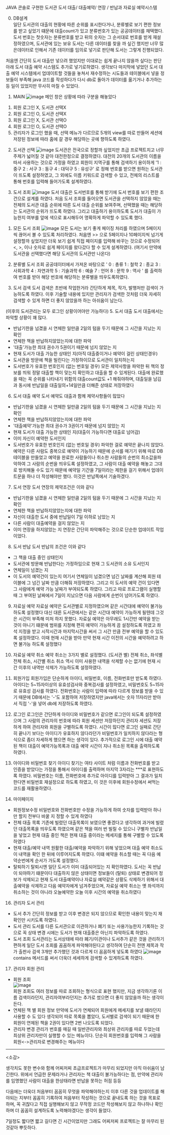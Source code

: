 JAVA 콘솔로 구현한 도서관 도서 대출/ 대출예약/ 연장 / 반납과 자료실 예약시스템

0. DB설계<br>
일단 도서관의 대출의 현황에 따른 순위를 표시한다거나, 분류별로 보기 편한 정보를 받고 싶었기 떄문에 대출count가 있고 분류번호가 있는 공공데이터를 채택했다.
도서 번호는 첫숫자는 분류번호를 받고 뒤의 숫자는 그 순서대로 번호를 받게 재설정하였으며,
도서관에 있는 보유 도서는 다른 데이터를 찾을 까 싶긴 했지만 너무 많은데이터로 인해서 기존 데이터를 임의로 넣기로 판단해 도서는 그렇게 진행되었다.

처음엔 간단히 도서 대출만 넣으려 했었지만 이대로는 쉽게 끝나지 않을까 싶다는 판단아래 도서 대출 예약 시스템도 추가로 넣기로하였다.
생각보다 마지막에 넣었던 도서 대출 예약 시스템에서 업데이트할 것들을 놓쳐서 재수정하는 시도들과 테이블에서 넣을 정보들이 부족해
java 코드를 작성하다가 다시 db로 돌아가 데이터를 옮기거나 추가하는 등 일이 있었지만 무사히 마칠 수 있었다. 

1. MAIN
![image](https://github.com/zamman96/LibraryService/assets/123943954/9574912c-b2be-4892-9eb6-793c36428d83)
메인 창은 상황에 따라 구분을 해놓았다
  1) 회원 로그인 X, 도서관 선택X
  2) 회원 로그인 O, 도서관 선택X
  3) 회원 로그인 X, 도서관 선택O
  4) 회원 로그인 O, 도서관 선택O
  5) 관리자가 로그인 했을 때,
선택 메뉴가 다르므로 5개의 view를 따로 만들어 세션에 저장된 정보에 따라 홈에 갈 경우 해당하는 곳에 향하도록 하였다.

2. 도서관 선택
![image](https://github.com/zamman96/LibraryService/assets/123943954/2aefa5d0-64ef-4a00-9b49-13eced010bb6)
도서관은 전국으로 정할까 싶었지만 초급 프로젝트치고 너무 주제가 넓어질 것 같아 대전한정으로 결정하였다.
대전의 20개의 도서관의 이름을 따서 사용하는 것으로 가정을 하였고 회원이 지역구를 통해 검색하기 용이하게
'1 : 중구		2 : 서구		3 : 동구		4 : 대덕구		5 : 유성구' 로 정해 번호를 받으면 원하는 도서관이 뜨도록 설정하였고, 그 외에도 이름 키워드로 검색할 수 있고,
전체의 리스트를 통해 번호를 입력해 들어가도록 설계하였다.

4. 도서 조회
![image](https://github.com/zamman96/LibraryService/assets/123943954/c9a125b6-4d2e-42f9-97b8-7b09bffe1297)
도서 대출은 도서번호를 통해 받기에 도서 번호를 보기 편한 조건으로 설계를 하였다.
처음 도서 조회를 들어오면 도서관을 선택하지 않았을 때는 전체의 도서관 대출 순위에 따른 도서 대출 순위를 보여주며, 선택했을 때는 해당하는 도서관의 순위가 뜨도록 하였다.
그리고 대출하기 용이하도록 도서가 대출이 가능한지 여부를 앞에 색으로 표시해두어 명확하게 파악할 수 있도록 했다.

  1) 모든 도서 조회
![image](https://github.com/zamman96/LibraryService/assets/123943954/69000b7d-3add-4ef0-99a7-f3596b2c4b45)
모든 도서는 보기 좋게 페이징 처리를 하였으며 5페이지씩 끊어서 볼 수 있도록 처리하였다.
처음엔 >> 으로 5페이지나 10페이지씩 넘기게 설정할까 싶었지만 더욱 보기 쉽게 직접 페이지를 입력해 바꾸는 것으로 수정되어 <, >, 이나 숫자로 쉽게 페이지를 왔다갔다 할 수 있게 설계하였다.
(여기서 만약에 도서관을 선택했다면 해당 도서관의 도서관만 나온다)

  2) 분류별 도서 조회
공공데이터에서 가져온 바탕으로 ' 0 : 총류 	1 : 철학 	2 : 종교 	3 : 사회과학 	4 : 자연과학  5 : 기술과학 	6 : 예술 	7 : 언어 	8 : 문학 	9 : 역사 ' 를 출력하여
번호를 받아 해당 번호에 해당하는 분류별을 띄우도록하였다.
 
  3) 도서 검색
도서 검색은 초반에 작업한거라 간단하게 제목, 작가, 발행처만 검색이 가능하도록 하였다. 이후 기술할 내용에 있지만 관리자가 검색한 것처럼 더욱 자세히 검색할 수 있게 하면
더 좋지 않았을까 하는 아쉬움이 남는다.

(이후의 도서관리는 모두 로그인 상황이어야만 가능하다)
5. 도서 대출
도서 대출에서는 파악할 상황이 꽤 많다.
- 반납기한을 넘겼을 시 연체한 일만큼 2일의 텀을 두기 때문에 그 시간을 지났는 지 확인 
- 연체한 책을 반납하지않았는지에 대한 파악
- '대출'가능한 최대 권수가 5권이기 때문에 넘지 않았는 지
- 현재 도서가 대출 가능한 상태인 지(아직 대출중이거나 예약이 걸린 상태인경우)
- 도서관을 방문에 책을 빌린다는 가정하이므로 도서관이 일치하는지
- 도서번호가 유효한 번호인지 (없는 번호일 경우)
모든 제약사항을 파악한 뒤 책의 정보를 띄워 정말 대출할 책이 맞는지 확인하고 대출을 할 수 있게된다.
대출에 완료했을 때는 꼭 순위를 나타내기 위함의 대출count값도 +1 해줘야하며,
대출일을 남김과 동시에 반납일을 대출일의+14일만큼 더해준 상태로 저장하였다
 
6. 도서 대출 예약
도서 예약도 대출과 함께 제약사항들이 많았다
- 반납기한을 넘겼을 시 연체한 일만큼 2일의 텀을 두기 때문에 그 시간을 지났는 지 확인 
- 연체한 책을 반납하지않았는지에 대한 파악
- '대출예약'가능한 최대 권수가 3권이기 때문에 넘지 않았는 지
- 현재 도서가 대출 가능한 상태인 지(대출이 가능하다면 대출로 넘어감)
- 이미 자신이 예약한 도서인지
- 도서번호가 유효한 번호인지 (없는 번호일 경우)
파악한 걸로 예약은 끝나지 않았다. 예약은 다른 사람도 중복으로 예약이 가능하기 때문에 순서를 매기기 위해 따로 DB테이블을 만들었고
예약을 완료한 사람들이나 취소한 사람들의 순번의 최소값을파악하여 그 사람의 순번을 띄우도록 설정하였고,
그 사람이 대출 예약을 해놓고 그대로 방치해둘 수도 있기 때문에 예약일 기간을 7일이라는 제한을 걸기 위해서
업데이트문을 하나 더 작성해야만 했다. 이것은 반납쪽에서 기술하겠다.
  
7. 도서 연장
도서 연장의 제약조건은 이와 같다
- 반납기한을 넘겼을 시 연체한 일만큼 2일의 텀을 두기 때문에 그 시간을 지났는 지 확인 
- 연체한 책을 반납하지않았는지에 대한 파악
- 자신이 대출한 도서 중에 반납일이 7일 이하로 남았는 지
- 다른 사람이 대출예약을 걸지 않았는 지
- 이미 연장을 하지않았는 지
연장은 간단히 파악해주는 것으로 단순한 업데이트 작업이었다.

 8. 도서 반납
도서 반납의 조건은 이와 같다
- 그 책을 대출 중인 상태인지
- 도서관에 방문해 반납한다는 가정하임으로 현재 그 도서관의 소유 도서인지
- 연체일이 넘겼는 지
- 이 도서의 예약건이 있는지
여기서 연체일이 넘겼으면 넘긴 날짜를 계산해 회원 테이블에 그 넘긴 날짜 만큼 더해줘 저장하였다.
그리고 이 도서의 예약 건이 있다면 그 사람에게 예약 가능 날짜가 부여되도록 하였다.
그리고 따로 프로그램이 실행할 때 그 부여된 날짜에서 7일이 지났으면 다음 사람에게 순번이 넘어가도록 하였다.

9. 자료실 예약
자료실 예약은 도서관별로 지정하였으며 같은 시간대에 예약이 불가능하도록 설정했다
대신 대른 도서관에서는 같은 시간대 예약이 가능하게 될텐데 그것은 시간이 부족해 미처 하지 못했다.
자료실 예약은 아무래도 1시간만 예약을 받는 것이 아니기 떄문에 범위를 지정해 편히 예약이 가능하게 끔 설정하도록 하였고
좌석 지정을 받고 시작시간과 마지막시간을 써서 그 시간 만큼 전부 예약을 할 수 있도록 설정하였다.
이때 현재 시간을 받아 만약 현재 시간 이전의 시간을 예약하려고 하면 불가능 하도록 설정했다

10. 자료실 예약 취소
예약 취소는 3가지 별로 설정했다.
(도서관 별) 전체 취소, 좌석별 전체 취소, 시간별 취소
취소 역시 이미 사용한 내역을 삭제할 수는 없기에 현재 시간 이후의 내역만 삭제가 가능하도록 설정하였다.

11. 회원가입
회원가입은 단순하게 아이디, 비밀번호, 이름, 전화번호만 받도록 하였다.
아이디는 5~15자이상의 유효성검사와 중복검사를 설정하였고, 비밀번호도 5~15자로 유효성 검사를 하였다.
전화번호는 사람이 입력에 따라 다르게 정보를 받을 수 있기 때문에
DB에서는 '-'도 포함하여 저장하였지만 java에서는 숫자 11자리만 받아서 직접 '-'을 넣어 db에 저장하도록 하였다.

12. 로그인
로그인은 간단하게 아이디와 비밀번호가 같으면 로그인이 되도록 설정하였으며
그 사람의 관리자의 번호에 따라 회원 세션만 저장하던지 관리자 세션도 저장하게 하여 관리자와 회원을 구별하도록 하였다.
시간이 많다면 로그인 실패로 간단히 끝나기 보다는 아이디가 유효하지 않다라던가 비밀번호가 일치하지 않다라는 형식으로 좀더 자세하게 했으면 하는 생각이 있다.
추가적으로 로그인 시에 대출 예약된 책이 대출이 예약가능목록과 대출 예약 시간이 지나 취소된 목록을 출력하도록 하였다.

14. 아이디와 비밀번호 찾기
아이디 찾기는 여타 사이트 처럼 이름과 전화번호를 받고 인증을 받았다는 가정을 통해서 아이디를 출력하며 마지막 3자리는 ***로 표현하도록 하였다.
비밀번호는 이름, 전화번호에 추가로 아이디를 입력받아 그 결과가 일치한다면 비밀번호 재설정으로 하도록 하였고, 이 것은 이후에 회원수정에서 써먹는 코드를 재활용하였다.

15. 마이페이지
- 회원정보수정
비밀번호와 전화번호만 수정을 가능하게 하여 숫자를 입력받아 하나만 할지 전부다 바꿀 지 정할 수 있게 하였다
- 전체 대출 목록
기존에 빌렸던 대출목록이 보였으면 좋겠다고 생각하여 과거에 빌렸던 대출목록을 띄우도록 하였으며 같은 책을 여러 번 빌릴 수 있으니 구별차 반납일을 넣었고
현재 대출 중인 책은 현재 대출 중이라는 메세지를 통해 구별할 수 있도록 하였다
- 현재 대출/예약 내역
원활한 대출/예약을 파악하기 위해 넣었으며 대출 예약 취소도 이 내역을 확인 한 뒤에 이루어지도록 하였다.
이떄 예약을 취소할 때는 꼭 다음 예약순번에게 순서가 가도록 설정했다. 
- 탈퇴하기
탈퇴시엔 일단 도서가 이미 대출되어있는 지 확인하였다. 도서는 꼭 반납이 되야하기 떄문이다
대출하지 않은 상태이면 정보들이 (탈퇴) 상태로 변경되어 정보가 삭제되고
현재 도서 대출예약이나 자료실 예약같은 상황도 삭제하기 위해서
대출예약을 삭제하고 다음 예약자에게 넘겨주었으며, 자료실 예약 취소는 옛 좌석까지 취소하는 것이 아니라 오늘예약한 오늘 이후 시간의 예약을 취소하였다

 16. 관리자 도서 관리
- 도서 추가
간단히 정보를 받고 이후 변경은 되지 않으므로 확인한 내용이 맞는지 재확인만 시키도록 하였다.
- 도서 관리
도서를 다른 도서관으로 이관하거나 폐기 또는 사용가능한지 기록하는 것으로 꼭 상태 변경 시에는 도서가 현재 대출중은 아닌지 파악하도록 하였다.
- 도서 조회
도서관리는 도서상태에 따라 폐기/이관이나 도서추가 같은 것을 관리하기 편하게 일단 도서 조회를 꼼꼼하게 파악해야된다고 생각하여 단순히 전엔
제목과 작가 출판사 검색 3개만 추가했던 것과 다르게 더 꼼꼼하게 넣도록 하였다
![image](https://github.com/zamman96/LibraryService/assets/123943954/0d0dab8f-d353-4fae-a661-b4a34a111b79)
contains 메서드를 써서 더욱더 세세하게 검색할 수 있게하도록 하였다.

17. 관리자 회원 관리
- 회원 조회<br>
![image](https://github.com/zamman96/LibraryService/assets/123943954/850c7a6c-d668-4340-a12b-2ed89571333e)  <br>
회원 조회도 여러 정보를 따로 조회하는 형식으로 표현 했지만,
지금 생각하기론 이름 검색이라던지, 관리자여부라던지는 추가로 썼으면 더 좋지 않았을까 하는 생각이 든다.
- 연체된 책 별 회원 정보
만약에 도서가 연체되어 회원에게 메세지를 보낼 떄라던지 사용할 수 도 있다 생각되어 따로 목록을 뽑았다,
도서별로 검색이 되기 때문에 한 회원이 연체된 책을 2권이 있다면 2번 나오도록 되었다.
- 관리자 변경
관리가 번호를 매길 때 일반관리자와 최상위 관리자를 따로 두었는데 최상위 관리자만이 실행할 수 있는 메뉴이다.
단순히 회원번호를 입력해 그 사람을 회원<->관리자로 변경해주는 메뉴이다


-------------------------------------------------------------------------------------------------------------------------------------------------------

<소감>

생각치도 못한 변수와 함께 어찌저찌 초급프로젝트가 마무리 되었지만
아직 아쉬움이 남긴한다. 위에서 언급한 문제라거나 관리자는 책 대출이 불가능하다는 점,
만약에 관리자를 임명했던 사람이 대출을 한상태라면 반납을 못하는 허점 등등

다음에는 더욱더 처음부터 꼼꼼히 무엇을 파악해야하는지 이후 다른 것을 업데이트를 해야되는 지부터 꼼꼼히 기록하여
처음부터 작성하는 것으로 끝내도록 하는 것을 목표로 하며,
꼭 귀찮다고 직접 실행해보지 않고 무작정 코드만 작성해보지 않고 하나하나 확인하며 더 꼼꼼히 설계하도록 노력해야겠다는 생각이 들었다.

7일정도 짧다면 짧고 길다면 긴 시간이었지만 그래도 어찌저찌 프로젝트는 잘 마무리 된 것같아 뿌듯하다.




   

